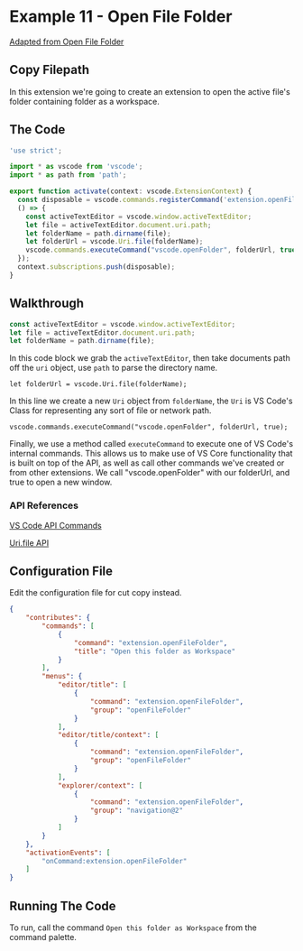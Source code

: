 # Example 11 - Open File Folder

[Adapted from Open File Folder](https://github.com/auchenberg/vscode-open-file-folder)

## Copy Filepath

In this extension we're going to create an extension to open the active file's
folder containing folder as a workspace.

## The Code

```typescript
'use strict';

import * as vscode from 'vscode';
import * as path from 'path';

export function activate(context: vscode.ExtensionContext) {
  const disposable = vscode.commands.registerCommand('extension.openFileFolder',
  () => {
    const activeTextEditor = vscode.window.activeTextEditor;
    let file = activeTextEditor.document.uri.path;
    let folderName = path.dirname(file);
    let folderUrl = vscode.Uri.file(folderName);
    vscode.commands.executeCommand("vscode.openFolder", folderUrl, true);
  });
  context.subscriptions.push(disposable);
}
```

## Walkthrough

```typescript
const activeTextEditor = vscode.window.activeTextEditor;
let file = activeTextEditor.document.uri.path;
let folderName = path.dirname(file);
```

In this code block we grab the `activeTextEditor`, then take documents path
off the `uri` object, use `path` to parse the directory name.

`let folderUrl = vscode.Uri.file(folderName);`

In this line we create a new `Uri` object from `folderName`, the `Uri` is VS
Code's Class for representing any sort of file or network path.

`vscode.commands.executeCommand("vscode.openFolder", folderUrl, true);`

Finally, we use a method called `executeCommand` to execute one of VS Code's
internal commands. This allows us to make use of VS Core functionality that is
built on top of the API, as well as call other commands we've created or from
other extensions. We call "vscode.openFolder" with our folderUrl, and true to
open a new window.

### API References

[VS Code API Commands](https://code.visualstudio.com/docs/extensionAPI/vscode-api-commands)

[Uri.file API](https://code.visualstudio.com/docs/extensionAPI/vscode-api#Uri.file)

## Configuration File

Edit the configuration file for cut copy instead.

```json
{
	"contributes": {
		"commands": [
			{
				"command": "extension.openFileFolder",
				"title": "Open this folder as Workspace"
			}
		],
		"menus": {
			"editor/title": [
				{
					"command": "extension.openFileFolder",
					"group": "openFileFolder"
				}
			],			
			"editor/title/context": [
				{
					"command": "extension.openFileFolder",
					"group": "openFileFolder"
				}
			],
			"explorer/context": [
				{
					"command": "extension.openFileFolder",
					"group": "navigation@2"
				}
			]
		}
	},
    "activationEvents": [
        "onCommand:extension.openFileFolder"
    ]
}
```

## Running The Code

To run, call the command `Open this folder as Workspace` from the command
palette.
